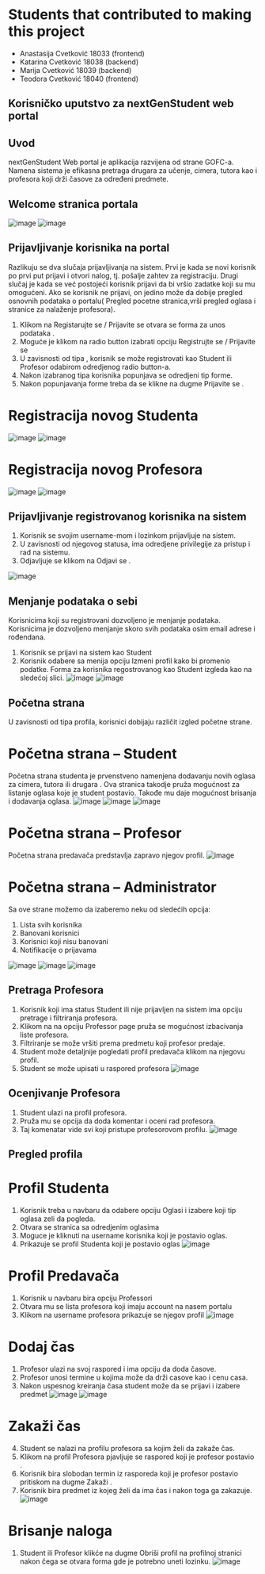 # Students that contributed to making this project

- Anastasija Cvetković 18033 (frontend)
- Katarina Cvetković 18038 (backend)
- Marija Cvetković 18039 (backend)
- Teodora Cvetković 18040 (frontend)


## Korisničko uputstvo za nextGenStudent web portal

## Uvod
nextGenStudent Web portal je aplikacija razvijena od strane GOFC-a. Namena sistema je efikasna pretraga drugara za učenje, cimera, tutora kao i profesora koji drži časove za određeni predmete.

## Welcome stranica portala
![image](https://github.com/marijacvetkovic-git/NextGenStudent/assets/117784486/7a189edb-3f00-4b8d-aec0-e93ec039c431)
![image](https://github.com/marijacvetkovic-git/NextGenStudent/assets/117784486/7199ddae-9c26-4415-bcc7-57d73b1df2b0)


##	Prijavljivanje korisnika na portal
Razlikuju se dva slučaja prijavljivanja na sistem. Prvi je kada se novi korisnik po prvi put prijavi i otvori nalog, tj. pošalje zahtev za registraciju. Drugi slučaj je kada se već postojeći korisnik prijavi da bi vršio zadatke koji su mu omogućeni. Ako se korisnik ne prijavi, on jedino može da dobije pregled osnovnih podataka o portalu( Pregled pocetne stranica,vrši pregled oglasa i stranice za nalaženje profesora). 

1.	Klikom na Registarujte se / Prijavite se otvara se forma za unos podataka .
2.	Moguće je klikom na radio button izabrati opciju Registrujte se / Prijavite se
3.	U zavisnosti od tipa , korisnik se može registrovati kao Student ili Profesor odabirom odredjenog radio button-a.
4.	Nakon izabranog tipa korisnika popunjava se odredjeni tip forme.
5.	Nakon popunjavanja forme treba da se klikne na dugme  Prijavite se .

# Registracija novog Studenta

![image](https://github.com/marijacvetkovic-git/NextGenStudent/assets/117784486/2a729dff-3aac-4f7c-a359-63c1bd6d6656)
![image](https://github.com/marijacvetkovic-git/NextGenStudent/assets/117784486/16f46d12-3ee8-42a0-b092-e1be8daddf23)

# Registracija novog Profesora

![image](https://github.com/marijacvetkovic-git/NextGenStudent/assets/117784486/c6993532-39f6-4f5a-b1eb-b34803debade)
![image](https://github.com/marijacvetkovic-git/NextGenStudent/assets/117784486/4300176f-ba69-4b46-be90-abe4224aab79)

## Prijavljivanje registrovanog korisnika na sistem
1. Korisnik se svojim username-mom i lozinkom prijavljuje na sistem.
2. U zavisnosti od njegovog statusa, ima odredjene privilegije za pristup i rad na sistemu.
3. Odjavljuje se klikom na Odjavi se .

![image](https://github.com/marijacvetkovic-git/NextGenStudent/assets/117784486/34c12fe3-8035-476d-a28e-e5be0a45c46d)

## Menjanje podataka o sebi 
Korisnicima koji su registrovani dozvoljeno je menjanje podataka. Korisnicima je dozvoljeno menjanje skoro svih podataka osim email adrese i rođendana.
1.	Korisnik se prijavi na sistem kao Student
2.	Korisnik odabere sa menija opciju Izmeni profil kako bi promenio podatke. Forma za korisnika regostrovanog kao Student  izgleda kao na sledećoj slici.
![image](https://github.com/marijacvetkovic-git/NextGenStudent/assets/117784486/5202593b-98c4-48cb-a50d-8b4e564efe77)
![image](https://github.com/marijacvetkovic-git/NextGenStudent/assets/117784486/e50ff6fc-8b28-4331-a507-d4a1e217ddf8)

## Početna strana
U zavisnosti od tipa profila, korisnici dobijaju različit izgled početne strane.

# Početna strana – Student 
Početna strana studenta je prvenstveno namenjena dodavanju novih oglasa za cimera, tutora ili drugara . Ova stranica takodje pruža mogućnost za listanje oglasa koje je student postavio. Takođe mu daje mogućnost brisanja i dodavanja oglasa.
![image](https://github.com/marijacvetkovic-git/NextGenStudent/assets/117784486/9ba00d5c-de34-44db-a933-21384aa3848a)
![image](https://github.com/marijacvetkovic-git/NextGenStudent/assets/117784486/8ca66654-1c4e-4382-a0f9-be022d95f370)
![image](https://github.com/marijacvetkovic-git/NextGenStudent/assets/117784486/5fdf6773-be43-4fc3-9768-9e025e1cb0e7)

# Početna strana – Profesor
Početna strana predavača predstavlja zapravo njegov profil.
![image](https://github.com/marijacvetkovic-git/NextGenStudent/assets/117784486/daefec02-9dde-4efd-9046-dd4c285470ae)

# Početna strana – Administrator
Sa ove strane možemo da izaberemo neku od sledećih opcija:
1.	Lista svih korisnika 
2.	Banovani korisnici 
3.	Korisnici koji nisu banovani 
4.	Notifikacije o prijavama

![image](https://github.com/marijacvetkovic-git/NextGenStudent/assets/117784486/a03cac2a-78f2-4bd6-b1c9-13824b777fe6)
![image](https://github.com/marijacvetkovic-git/NextGenStudent/assets/117784486/0e90d07b-4327-4828-8096-ff22d25b21f5)
![image](https://github.com/marijacvetkovic-git/NextGenStudent/assets/117784486/52cc588d-e7cd-4560-bf5d-b9213a96db60)

## Pretraga Profesora
1.	Korisnik koji ima status Student ili nije prijavljen na sistem ima opciju pretrage i filtriranja profesora.
2.	Klikom na na opciju Professor page pruža se mogućnost izbacivanja liste profesora.
3.	 Filtriranje se može vršiti prema predmetu koji profesor predaje.
4.	Student može detaljnije pogledati profil predavača klikom na njegovu profil.
5.	Student se može upisati u raspored profesora
![image](https://github.com/marijacvetkovic-git/NextGenStudent/assets/117784486/0bdb7718-8a73-4524-9a77-89011176e907)

## Ocenjivanje Profesora
1.	Student ulazi na profil profesora.
2.	Pruža  mu se opcija da doda komentar i oceni rad profesora.
3.	Taj komenatar vide svi koji pristupe profesorovom profilu.
![image](https://github.com/marijacvetkovic-git/NextGenStudent/assets/117784486/a8f255b2-ac35-4489-9c39-e499469ea053)

## Pregled profila

# Profil Studenta
1. Korisnik treba u navbaru da odabere opciju Oglasi i izabere koji tip oglasa zeli da pogleda.
2. Otvara se stranica sa odredjenim oglasima
3. Moguce je kliknuti na username korisnika koji je postavio oglas.
4. Prikazuje se profil Studenta koji je postavio oglas
![image](https://github.com/marijacvetkovic-git/NextGenStudent/assets/117784486/14b45000-7eb5-43e4-a75d-5079ed107600)

# Profil Predavača

1. Korisnik u navbaru bira opciju Professori
2. Otvara mu se lista profesora koji imaju account na nasem portalu
3. Klikom na username profesora prikazuje se njegov profil
![image](https://github.com/marijacvetkovic-git/NextGenStudent/assets/117784486/cc2f0188-4f22-4c02-b3fd-24b380a8761c)

# Dodaj čas
1.	Profesor ulazi na svoj raspored i ima opciju da doda časove.
2.	Profesor unosi termine u kojima može da drži casove kao i cenu casa.
3.	Nakon uspesnog kreiranja časa student može da se prijavi i izabere predmet
![image](https://github.com/marijacvetkovic-git/NextGenStudent/assets/117784486/8ff68e2f-801d-40c5-a76b-5797262d5dc5)
![image](https://github.com/marijacvetkovic-git/NextGenStudent/assets/117784486/6de8fdc6-d20b-4216-981f-d2ef2c6d59bf)

# Zakaži čas

4.	Student se nalazi na profilu profesora sa kojim želi da zakaže čas.
5.	Klikom na profil Profesora pjavljuje se raspored koji je profesor postavio .
3.   Korisnik bira slobodan termin iz rasporeda koji je profesor postavio pritiskom na dugme Zakaži .
4.   Korisnik bira predmet iz kojeg želi da ima čas i nakon toga ga zakazuje.
![image](https://github.com/marijacvetkovic-git/NextGenStudent/assets/117784486/0fe44bcb-1f9e-4a10-ae41-88358a84794e)

# Brisanje naloga
1.   Student ili Profesor klikće na dugme Obriši profil na profilnoj stranici nakon čega se otvara forma gde je potrebno uneti lozinku.
![image](https://github.com/marijacvetkovic-git/NextGenStudent/assets/117784486/4a419315-0250-420e-9cc7-5832c33c865c)













